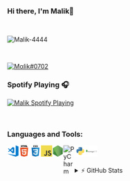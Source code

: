 ### Hi there, I'm Malik👋
<br />
<p align="left"> <img src="https://komarev.com/ghpvc/?username=Malik-4444&label=Profile%20views&color=129e00&style=plastic" alt="Malik-4444" /> </p>
<br />

[![Mαlik#0702](https://img.shields.io/endpoint?label=currently&url=https://dev.discordprofiles.me/api/badge/status/744603004493365330?simple=true)](https://discordextremelist.xyz/en-NZ/users/422382504226324491)


### Spotify Playing 🎧

[<img src="https://novatorem-bcogibbqo.vercel.app/api/spotify.py" alt="Malik Spotify Playing" width="350" />](https://open.spotify.com/user/obiiiito)



<br />

### Languages and Tools:

[<img align="left" alt="Visual Studio Code" width="26px" src="https://raw.githubusercontent.com/github/explore/80688e429a7d4ef2fca1e82350fe8e3517d3494d/topics/visual-studio-code/visual-studio-code.png" />][vsc]

[<img align="left" alt="HTML5" width="26px" src="https://raw.githubusercontent.com/github/explore/80688e429a7d4ef2fca1e82350fe8e3517d3494d/topics/html/html.png" />][html]
[<img align="left" alt="CSS3" width="26px" src="https://raw.githubusercontent.com/github/explore/80688e429a7d4ef2fca1e82350fe8e3517d3494d/topics/css/css.png" />][css]
[<img align="left" alt="JavaScript" width="26px" src="https://raw.githubusercontent.com/github/explore/80688e429a7d4ef2fca1e82350fe8e3517d3494d/topics/javascript/javascript.png" />][js]

[<img align="left" alt="Node.js" width="26px" src="https://raw.githubusercontent.com/github/explore/80688e429a7d4ef2fca1e82350fe8e3517d3494d/topics/nodejs/nodejs.png" />][node]
[<img align="left" alt="PyCharm" width="26px" src="https://camo.githubusercontent.com/1be7cd9dfbe9b65bafc8ce62145e18110216487476877bed331513c0029432a0/68747470733a2f2f75706c6f61642e77696b696d656469612e6f72672f77696b6970656469612f636f6d6d6f6e732f7468756d622f312f31642f5079436861726d5f49636f6e2e7376672f37363870782d5079436861726d5f49636f6e2e7376672e706e67" />][pycharm]
[<img align="left" alt="Python" width="26px" src="https://raw.githubusercontent.com/github/explore/80688e429a7d4ef2fca1e82350fe8e3517d3494d/topics/python/python.png" />][python]
[<img align="left" alt="MongoDB" width="26px" src="https://raw.githubusercontent.com/github/explore/80688e429a7d4ef2fca1e82350fe8e3517d3494d/topics/mongodb/mongodb.png" />][mongo]
<br />
<br />

<details>
  <summary>⚡ GitHub Stats</summary>

  <img align="left" src="https://github-readme-stats.vercel.app/api?username=Malik-4444&count_private=true&show_icons=true&theme=radical"  /> 
  
 <br />

 <p><img align="left" src="https://github-readme-stats.vercel.app/api/top-langs/?username=Malik-4444&show_icons=true&theme=radical" /></p>





</details>


[Discord]: https://instagram.com/codeSTACKr
[vsc]: https://code.visualstudio.com/
[html]: https://www.w3schools.com/html/
[css]: https://www.w3schools.com/css/default.asp
[js]: https://www.w3schools.com/js/default.asp
[node]: https://nodejs.org/en/
[mongo]: https://www.mongodb.com/en
[python]: https://www.python.org/
[pycharm]: https://www.jetbrains.com/de-de/pycharm/
